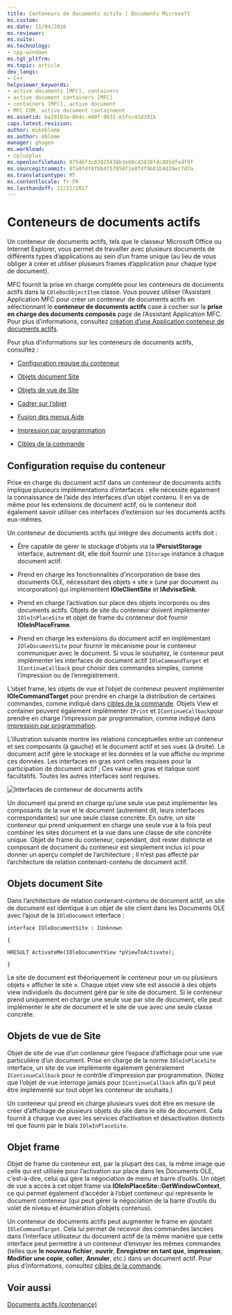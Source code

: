 ```yaml
---
title: Conteneurs de documents actifs | Documents Microsoft
ms.custom: 
ms.date: 11/04/2016
ms.reviewer: 
ms.suite: 
ms.technology:
- cpp-windows
ms.tgt_pltfrm: 
ms.topic: article
dev_langs:
- C++
helpviewer_keywords:
- active documents [MFC], containers
- active document containers [MFC]
- containers [MFC], active document
- MFC COM, active document containment
ms.assetid: ba20183a-8b4c-440f-9031-e5fcc41d391b
caps.latest.revision: 
author: mikeblome
ms.author: mblome
manager: ghogen
ms.workload:
- cplusplus
ms.openlocfilehash: 87546f3c02025438b3e60cd2038fdc885dfedf9f
ms.sourcegitcommit: 8fa8fdf0fbb4f57950f1e8f4f9b81b4d39ec7d7a
ms.translationtype: MT
ms.contentlocale: fr-FR
ms.lasthandoff: 12/21/2017
---
```

# <a name="active-document-containers"></a>Conteneurs de documents actifs
Un conteneur de documents actifs, tels que le classeur Microsoft Office ou Internet Explorer, vous permet de travailler avec plusieurs documents de différents types d’applications au sein d’un frame unique (au lieu de vous obliger à créer et utiliser plusieurs frames d’application pour chaque type de document).  
  
 MFC fournit la prise en charge complète pour les conteneurs de documents actifs dans la `COleDocObjectItem` classe. Vous pouvez utiliser l’Assistant Application MFC pour créer un conteneur de documents actifs en sélectionnant le **conteneur de documents actifs** case à cocher sur la **prise en charge des documents composés** page de l’Assistant Application MFC. Pour plus d’informations, consultez [création d’une Application conteneur de documents actifs](../mfc/creating-an-active-document-container-application.md).  
  
 Pour plus d’informations sur les conteneurs de documents actifs, consultez :  
  
-   [Configuration requise du conteneur](#container_requirements)  
  
-   [Objets document Site](#document_site_objects)  
  
-   [Objets de vue de Site](#view_site_objects)  
  
-   [Cadrer sur l’objet](#frame_object)  
  
-   [Fusion des menus Aide](../mfc/help-menu-merging.md)  
  
-   [Impression par programmation](../mfc/programmatic-printing.md)  
  
-   [Cibles de la commande](../mfc/message-handling-and-command-targets.md)  
  
##  <a name="container_requirements"></a>Configuration requise du conteneur  
 Prise en charge du document actif dans un conteneur de documents actifs implique plusieurs implémentations d’interfaces : elle nécessite également la connaissance de l’aide des interfaces d’un objet contenu. Il en va de même pour les extensions de document actif, où le conteneur doit également savoir utiliser ces interfaces d’extension sur les documents actifs eux-mêmes.  
  
 Un conteneur de documents actifs qui intègre des documents actifs doit :  
  
-   Être capable de gérer le stockage d’objets via la **IPersistStorage** interface, autrement dit, elle doit fournir une `IStorage` instance à chaque document actif.  
  
-   Prend en charge les fonctionnalités d’incorporation de base des documents OLE, nécessitant des objets « site » (une par document ou incorporation) qui implémentent **IOleClientSite** et **IAdviseSink**.  
  
-   Prend en charge l’activation sur place des objets incorporés ou des documents actifs. Objets de site du conteneur doivent implémenter `IOleInPlaceSite` et objet de frame du conteneur doit fournir **IOleInPlaceFrame**.  
  
-   Prend en charge les extensions du document actif en implémentant `IOleDocumentSite` pour fournir le mécanisme pour le conteneur communiquer avec le document. Si vous le souhaitez, le conteneur peut implémenter les interfaces de document actif `IOleCommandTarget` et `IContinueCallback` pour choisir des commandes simples, comme l’impression ou de l’enregistrement.  
  
 L’objet frame, les objets de vue et l’objet de conteneur peuvent implémenter **IOleCommandTarget** pour prendre en charge la distribution de certaines commandes, comme indiqué dans [cibles de la commande](../mfc/message-handling-and-command-targets.md). Objets View et container peuvent également implémenter `IPrint` et `IContinueCallback`pour prendre en charge l’impression par programmation, comme indiqué dans [impression par programmation](../mfc/programmatic-printing.md).  
  
 L’illustration suivante montre les relations conceptuelles entre un conteneur et ses composants (à gauche) et le document actif et ses vues (à droite). Le document actif gère le stockage et les données et la vue affiche ou imprime ces données. Les interfaces en gras sont celles requises pour la participation de document actif ; Ces valeur en gras et italique sont facultatifs. Toutes les autres interfaces sont requises.  
  
 ![Interfaces de conteneur de documents actifs](../mfc/media/vc37gj1.gif "vc37gj1")  
  
 Un document qui prend en charge qu’une seule vue peut implémenter les composants de la vue et le document (autrement dit, leurs interfaces correspondantes) sur une seule classe concrète. En outre, un site conteneur qui prend uniquement en charge une seule vue à la fois peut combiner les sites document et la vue dans une classe de site concrète unique. Objet de frame du conteneur, cependant, doit rester distincte et composant de document du conteneur est simplement inclus ici pour donner un aperçu complet de l’architecture ; Il n’est pas affecté par l’architecture de relation contenant-contenu de document actif.  
  
##  <a name="document_site_objects"></a>Objets document Site  
 Dans l’architecture de relation contenant-contenu de document actif, un site de document est identique à un objet de site client dans les Documents OLE avec l’ajout de la `IOleDocument` interface :  
  
 `interface IOleDocumentSite : IUnknown`  
  
 `{`  
  
 `HRESULT ActivateMe(IOleDocumentView *pViewToActivate);`  
  
 `}`  
  
 Le site de document est théoriquement le conteneur pour un ou plusieurs objets « afficher le site ». Chaque objet view site est associé à des objets view individuels du document géré par le site de document. Si le conteneur prend uniquement en charge une seule vue par site de document, elle peut implémenter le site de document et le site de vue avec une seule classe concrète.  
  
##  <a name="view_site_objects"></a>Objets de vue de Site  
 Objet de site de vue d’un conteneur gère l’espace d’affichage pour une vue particulière d’un document. Prise en charge de la norme `IOleInPlaceSite` interface, un site de vue implémente également généralement `IContinueCallback` pour le contrôle d’impression par programmation. (Notez que l’objet de vue interroge jamais pour `IContinueCallback` afin qu’il peut être implémenté sur tout objet les conteneur de souhaits.)  
  
 Un conteneur qui prend en charge plusieurs vues doit être en mesure de créer d’affichage de plusieurs objets du site dans le site de document. Cela fournit à chaque vue avec les services d’activation et désactivation distincts tel que fourni par le biais `IOleInPlaceSite`.  
  
##  <a name="frame_object"></a>Objet frame  
 Objet de frame du conteneur est, par la plupart des cas, la même image que celle qui est utilisée pour l’activation sur place dans les Documents OLE, c'est-à-dire, celui qui gère la négociation de menu et barre d’outils. Un objet de vue a accès à cet objet frame via **IOleInPlaceSite::GetWindowContext**, ce qui permet également d’accéder à l’objet conteneur qui représente le document conteneur (qui peut gérer la négociation de la barre d’outils du volet de niveau et énumération d’objets contenus).  
  
 Un conteneur de documents actifs peut augmenter le frame en ajoutant `IOleCommandTarget`. Cela lui permet de recevoir des commandes lancées dans l’interface utilisateur du document actif de la même manière que cette interface peut permettre à un conteneur d’envoyer les mêmes commandes (telles que **le nouveau fichier**, **ouvrir**,  **Enregistrer en tant que**, **impression**; **Modifier une copie**, **coller**, **Annuler**, etc.) dans un document actif. Pour plus d’informations, consultez [cibles de la commande](../mfc/message-handling-and-command-targets.md).  
  
## <a name="see-also"></a>Voir aussi  
 [Documents actifs (contenance)](../mfc/active-document-containment.md)

